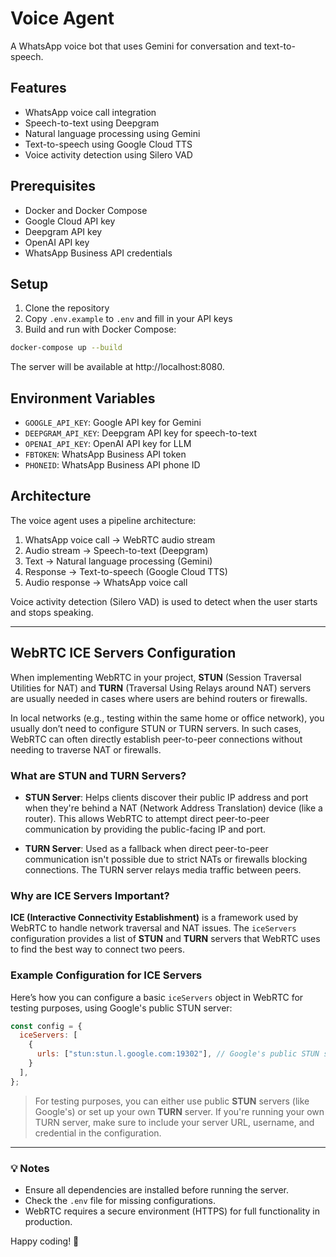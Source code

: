 # Voice Agent

A WhatsApp voice bot that uses Gemini for conversation and text-to-speech.

## Features

- WhatsApp voice call integration
- Speech-to-text using Deepgram
- Natural language processing using Gemini
- Text-to-speech using Google Cloud TTS
- Voice activity detection using Silero VAD

## Prerequisites

- Docker and Docker Compose
- Google Cloud API key
- Deepgram API key
- OpenAI API key
- WhatsApp Business API credentials

## Setup

1. Clone the repository
2. Copy `.env.example` to `.env` and fill in your API keys
3. Build and run with Docker Compose:

```bash
docker-compose up --build
```

The server will be available at http://localhost:8080.

## Environment Variables

- `GOOGLE_API_KEY`: Google API key for Gemini
- `DEEPGRAM_API_KEY`: Deepgram API key for speech-to-text
- `OPENAI_API_KEY`: OpenAI API key for LLM
- `FBTOKEN`: WhatsApp Business API token
- `PHONEID`: WhatsApp Business API phone ID

## Architecture

The voice agent uses a pipeline architecture:

1. WhatsApp voice call -> WebRTC audio stream
2. Audio stream -> Speech-to-text (Deepgram)
3. Text -> Natural language processing (Gemini)
4. Response -> Text-to-speech (Google Cloud TTS)
5. Audio response -> WhatsApp voice call

Voice activity detection (Silero VAD) is used to detect when the user starts and stops speaking.

---

## WebRTC ICE Servers Configuration

When implementing WebRTC in your project, **STUN** (Session Traversal Utilities for NAT) and **TURN** (Traversal Using Relays around NAT) 
servers are usually needed in cases where users are behind routers or firewalls.

In local networks (e.g., testing within the same home or office network), you usually don’t need to configure STUN or TURN servers. 
In such cases, WebRTC can often directly establish peer-to-peer connections without needing to traverse NAT or firewalls.

### What are STUN and TURN Servers?

- **STUN Server**: Helps clients discover their public IP address and port when they're behind a NAT (Network Address Translation) device (like a router). 
This allows WebRTC to attempt direct peer-to-peer communication by providing the public-facing IP and port.
  
- **TURN Server**: Used as a fallback when direct peer-to-peer communication isn't possible due to strict NATs or firewalls blocking connections. 
The TURN server relays media traffic between peers.

### Why are ICE Servers Important?

**ICE (Interactive Connectivity Establishment)** is a framework used by WebRTC to handle network traversal and NAT issues. 
The `iceServers` configuration provides a list of **STUN** and **TURN** servers that WebRTC uses to find the best way to connect two peers. 

### Example Configuration for ICE Servers

Here’s how you can configure a basic `iceServers` object in WebRTC for testing purposes, using Google's public STUN server:

```javascript
const config = {
  iceServers: [
    {
      urls: ["stun:stun.l.google.com:19302"], // Google's public STUN server
    }
  ],
};
```

> For testing purposes, you can either use public **STUN** servers (like Google's) or set up your own **TURN** server. 
If you're running your own TURN server, make sure to include your server URL, username, and credential in the configuration.

---

### 💡 Notes
- Ensure all dependencies are installed before running the server.
- Check the `.env` file for missing configurations.
- WebRTC requires a secure environment (HTTPS) for full functionality in production.

Happy coding! 🎉